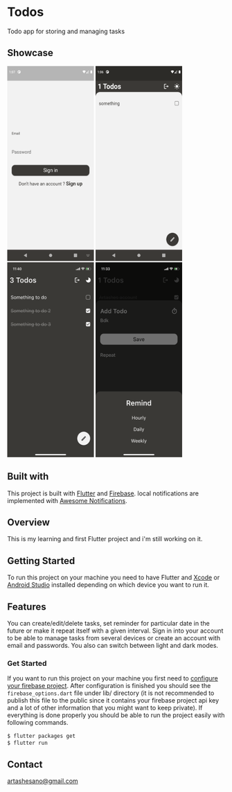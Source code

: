 # Todos

Todo app for storing and managing tasks

## Showcase

<div style="flex-direction: row;">
    <img src="media/android_3.png" width="200" height="450">
    <img src="media/android_2.png" width="200" height="450">
    <img src="media/ios_1.png" width="200" height="450">
    <img src="media/ios_2.png" width="200" height="450">
</div>

## Built with

This project is built with [Flutter](https://github.com/flutter/flutter) and [Firebase](https://firebase.google.com/). local notifications are implemented with [Awesome Notifications](https://github.com/rafaelsetragni/awesome_notifications).

## Overview

This is my learning and first Flutter project and i'm still working on it.

## Getting Started

To run this project on your machine you need to have Flutter and [Xcode](https://developer.apple.com/xcode/) or [Android Studio](https://developer.android.com/studio) installed depending on which device you want to run it.

## Features

You can create/edit/delete tasks, set reminder for particular date in the future or make it repeat itself with a given interval. Sign in into your account to be able to manage tasks from several devices or create an account with email and passwords. You also can switch between light and dark modes.

### Get Started

If you want to run this project on your machine you first need to [configure your firebase project](https://firebase.google.com/docs/flutter/setup?platform=ios). After configuration is finished you should see the `firebase_options.dart` file under lib/ directory (it is not recommended to publish this file to the public since it contains your firebase project api key and a lot of other information that you might want to keep private). If everything is done properly you should be able to run the project easily with following commands.

```
$ flutter packages get
$ flutter run
```

## Contact

<artashesano@gmail.com>
